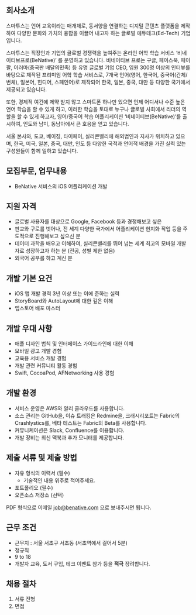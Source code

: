 ## 회사소개

스마투스는 언어 교육이라는 매개체로, 동서양을 연결하는 디지털 콘텐츠 플랫폼을 제작하여 다양한 문화와 가치의 융합을 이끌어 내고자 하는 글로벌 에듀테크(Ed-Tech) 기업입니다.

스마투스는 직장인과 기업의 글로벌 경쟁력을 높여주는 온라인 어학 학습 서비스 ‘비네이티브프로(BeNative)’ 를 운영하고 있습니다. 비네이티브 프로는 구글, 페이스북, 페이팔, 어러마(중국판 배달의민족) 등 유명 글로벌 기업 CEO, 임원 300명 이상의 인터뷰를 바탕으로 제작된 프리미엄 어학 학습 서비스로, 7개국 언어(영어, 한국어, 중국어(간체/번체), 일본어, 힌디어, 스페인어)로 제작되어 한국, 일본, 중국, 대만 등 다양한 국가에서 제공되고 있습니다.

또한, 경제적 여건에 제약 받지 않고 스마트폰 하나만 있으면 언제 어디서나 수준 높은 언어 학습을 할 수 있게 하고, 이러한 학습을 토대로 누구나 글로벌 사회에서 리더의 역할을 할 수 있게 하고자, 영어/중국어 학습 어플리케이션 ‘비네이티브(BeNative)’를 출시하여, 인도와 남미, 동남아에서 큰 호응을 얻고 있습니다.

서울 본사와, 도쿄, 베이징, 타이페이, 실리콘밸리에 해외법인과 지사가 위치하고 있으며, 한국, 미국, 일본, 중국, 대만, 인도 등 다양한 국적과 언어적 배경을 가진 실력 있는 구성원들이 함께 일하고 있습니다.

## 모집부문, 업무내용

- BeNative 서비스의 iOS 어플리케이션 개발

## 지원 자격

- 글로벌 사용자를 대상으로 Google, Facebook 등과 경쟁해보고 싶은 
- 판교와 구로를 벗어나, 전 세계 다양한 국가에서 어플리케이션 현지화 작업 등을 주도적으로 진행해보고 싶으신 분
- 데이터 과학을 배우고 이해하여, 실리콘밸리를 뛰어 넘는 세계 최고의 모바일 개발자로 성장하고자 하는 분 (전공, 성별 제한 없음)
- 외국어 공부를 하고 계신 분

## 개발 기본 요건

 - iOS 앱 개발 경력 3년 이상 또는 이에 준하는 실력
 - StoryBoard와 AutoLayout에 대한 깊은 이해
 - 앱스토어 배포 마스터

## 개발 우대 사항

 - 애플 디자인 법칙 및 인터페이스 가이드라인에 대한 이해
 - 모바일 광고 개발 경험
 - 교육용 서비스 개발 경험
 - 개발 관련 커뮤니티 활동 경험
 - Swift, CocoaPod, AFNetworking 사용 경험

## 개발 환경

 - 서비스 운영은 AWS와 알리 클라우드를 사용합니다.
 - 소스 관리는 GitHub을, 이슈 트래킹은 Redmine을, 크래시리포트는 Fabric의 Crashlystics를, 베타 테스트는 Fabric의 Beta를 사용합니다.
 - 커뮤니케이션은 Slack, Confluence를 이용합니다.
 - 개발 장비는 최신 맥북과 추가 모니터를 제공합니다.

## 제출 서류 및 제출 방법

- 자유 형식의 이력서 (필수)
  - 기술적인 내용 위주로 적어주세요.
- 포트폴리오 (필수)
- 오픈소스 저장소 (선택)

PDF 형식으로 이메일 job@benative.com 으로 보내주시면 됩니다.

## 근무 조건

- 근무지 : 서울 서초구 서초동 (서초역에서 걸어서 5분)
- 정규직
- 9 to 18
- 개발자 교육, 도서 구입, 테크 이벤트 참가 등을 **적극** 장려합니다.

## 채용 절차

1. 서류 전형
1. 면접
